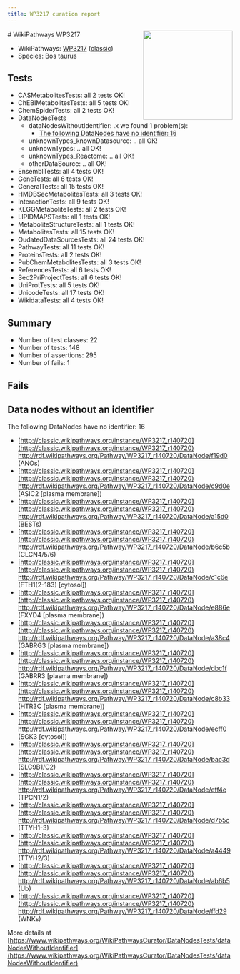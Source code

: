 ```yaml
---
title: WP3217 curation report
---
```


<img style="float: right; width: 200px" src="https://upload.wikimedia.org/wikipedia/commons/thumb/8/83/Wplogo_with_text_500.png/640px-Wplogo_with_text_500.png" />
# WikiPathways WP3217

* WikiPathways: [WP3217](https://wikipathways.org/pathways/WP3217) ([classic](https://classic.wikipathways.org/instance/WP3217))
* Species: Bos taurus
## Tests
* CASMetabolitesTests: all 2 tests OK!
* ChEBIMetabolitesTests: all 5 tests OK!
* ChemSpiderTests: all 2 tests OK!
* DataNodesTests
    * dataNodesWithoutIdentifier: .x we found 1 problem(s):
        * [The following DataNodes have no identifier: 16](#8792c496)
    * unknownTypes_knownDatasource: .. all OK!
    * unknownTypes: .. all OK!
    * unknownTypes_Reactome: .. all OK!
    * otherDataSource: .. all OK!
* EnsemblTests: all 4 tests OK!
* GeneTests: all 6 tests OK!
* GeneralTests: all 15 tests OK!
* HMDBSecMetabolitesTests: all 3 tests OK!
* InteractionTests: all 9 tests OK!
* KEGGMetaboliteTests: all 2 tests OK!
* LIPIDMAPSTests: all 1 tests OK!
* MetaboliteStructureTests: all 1 tests OK!
* MetabolitesTests: all 15 tests OK!
* OudatedDataSourcesTests: all 24 tests OK!
* PathwayTests: all 11 tests OK!
* ProteinsTests: all 2 tests OK!
* PubChemMetabolitesTests: all 3 tests OK!
* ReferencesTests: all 6 tests OK!
* Sec2PriProjectTests: all 6 tests OK!
* UniProtTests: all 5 tests OK!
* UnicodeTests: all 17 tests OK!
* WikidataTests: all 4 tests OK!


## Summary

* Number of test classes: 22
* Number of tests: 148
* Number of assertions: 295
* Number of fails: 1

## Fails

<a name="8792c496" />

## Data nodes without an identifier

The following DataNodes have no identifier: 16

* [http://classic.wikipathways.org/instance/WP3217_r140720](http://classic.wikipathways.org/instance/WP3217_r140720) http://rdf.wikipathways.org/Pathway/WP3217_r140720/DataNode/f19d0 (ANOs)
* [http://classic.wikipathways.org/instance/WP3217_r140720](http://classic.wikipathways.org/instance/WP3217_r140720) http://rdf.wikipathways.org/Pathway/WP3217_r140720/DataNode/c9d0e (ASIC2 [plasma
membrane])
* [http://classic.wikipathways.org/instance/WP3217_r140720](http://classic.wikipathways.org/instance/WP3217_r140720) http://rdf.wikipathways.org/Pathway/WP3217_r140720/DataNode/a15d0 (BESTs)
* [http://classic.wikipathways.org/instance/WP3217_r140720](http://classic.wikipathways.org/instance/WP3217_r140720) http://rdf.wikipathways.org/Pathway/WP3217_r140720/DataNode/b6c5b (CLCN4/5/6)
* [http://classic.wikipathways.org/instance/WP3217_r140720](http://classic.wikipathways.org/instance/WP3217_r140720) http://rdf.wikipathways.org/Pathway/WP3217_r140720/DataNode/c1c6e (FTH1(2-183)
[cytosol])
* [http://classic.wikipathways.org/instance/WP3217_r140720](http://classic.wikipathways.org/instance/WP3217_r140720) http://rdf.wikipathways.org/Pathway/WP3217_r140720/DataNode/e886e (FXYD4 [plasma
membrane])
* [http://classic.wikipathways.org/instance/WP3217_r140720](http://classic.wikipathways.org/instance/WP3217_r140720) http://rdf.wikipathways.org/Pathway/WP3217_r140720/DataNode/a38c4 (GABRG3 [plasma
membrane])
* [http://classic.wikipathways.org/instance/WP3217_r140720](http://classic.wikipathways.org/instance/WP3217_r140720) http://rdf.wikipathways.org/Pathway/WP3217_r140720/DataNode/dbc1f (GABRR3 [plasma
membrane])
* [http://classic.wikipathways.org/instance/WP3217_r140720](http://classic.wikipathways.org/instance/WP3217_r140720) http://rdf.wikipathways.org/Pathway/WP3217_r140720/DataNode/c8b33 (HTR3C [plasma
membrane])
* [http://classic.wikipathways.org/instance/WP3217_r140720](http://classic.wikipathways.org/instance/WP3217_r140720) http://rdf.wikipathways.org/Pathway/WP3217_r140720/DataNode/ecff0 (SGK3 [cytosol])
* [http://classic.wikipathways.org/instance/WP3217_r140720](http://classic.wikipathways.org/instance/WP3217_r140720) http://rdf.wikipathways.org/Pathway/WP3217_r140720/DataNode/bac3d (SLC9B1/C2)
* [http://classic.wikipathways.org/instance/WP3217_r140720](http://classic.wikipathways.org/instance/WP3217_r140720) http://rdf.wikipathways.org/Pathway/WP3217_r140720/DataNode/eff4e (TPCN1/2)
* [http://classic.wikipathways.org/instance/WP3217_r140720](http://classic.wikipathways.org/instance/WP3217_r140720) http://rdf.wikipathways.org/Pathway/WP3217_r140720/DataNode/d7b5c (TTYH1-3)
* [http://classic.wikipathways.org/instance/WP3217_r140720](http://classic.wikipathways.org/instance/WP3217_r140720) http://rdf.wikipathways.org/Pathway/WP3217_r140720/DataNode/a4449 (TTYH2/3)
* [http://classic.wikipathways.org/instance/WP3217_r140720](http://classic.wikipathways.org/instance/WP3217_r140720) http://rdf.wikipathways.org/Pathway/WP3217_r140720/DataNode/ab6b5 (Ub)
* [http://classic.wikipathways.org/instance/WP3217_r140720](http://classic.wikipathways.org/instance/WP3217_r140720) http://rdf.wikipathways.org/Pathway/WP3217_r140720/DataNode/ffd29 (WNKs)


More details at [https://www.wikipathways.org/WikiPathwaysCurator/DataNodesTests/dataNodesWithoutIdentifier](https://www.wikipathways.org/WikiPathwaysCurator/DataNodesTests/dataNodesWithoutIdentifier)

